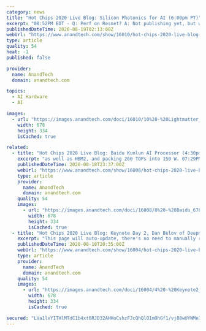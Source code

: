 ```yaml
---
category: news
title: "Hot Chips 2020 Live Blog: Silicon Photonics for AI (6:00pm PT)"
excerpt: "08:52PM EDT - Q: Perf on Resnet? A: Not publishing yet, but we have simulator results and demo chips in the lab 08:52PM EDT - Q: MLPerf? A: We're working on it! 08:53PM EDT - Q: Models bigger than on-system memory? A: We know it's an important problem to ..."
publishedDateTime: 2020-08-19T02:13:00Z
webUrl: "https://www.anandtech.com/show/16010/hot-chips-2020-live-blog-silicon-photonics-for-ai-600pm-pt"
type: article
quality: 54
heat: -1
published: false

provider:
  name: AnandTech
  domain: anandtech.com

topics:
  - AI Hardware
  - AI

images:
  - url: "https://images.anandtech.com/doci/16010/10%20-%20Lightmatter_678x452.png"
    width: 678
    height: 334
    isCached: true

related:
  - title: "Hot Chips 2020 Live Blog: Baidu Kunlun AI Processor (4:30pm PT)"
    excerpt: "as well as HBM2, and packing 260 TOPs into 150 W. 07:29PM EDT - Last session of Hot Chips is all about ML inference. Starting with Baidu, and its Kunlun AI processor"
    publishedDateTime: 2020-08-18T23:37:00Z
    webUrl: "https://www.anandtech.com/show/16008/hot-chips-2020-live-blog-baidu-kunlun-ai-processor-430pm-pt"
    type: article
    provider:
      name: AnandTech
      domain: anandtech.com
    quality: 54
    images:
      - url: "https://images.anandtech.com/doci/16008/8%20-%20Baidu_678x452.png"
        width: 678
        height: 334
        isCached: true
  - title: "Hot Chips 2020 Live Blog: Keynote Day 2, Dan Belov of Deepmind (1:30pm PT)"
    excerpt: "This page will auto-update, there's no need to manually refresh your browser. 04:27PM EDT - This will likely be an update to what’s going on at Deepmind (now owned by Alphabet) and what they’re planning for the future of AI. We might get some insight ..."
    publishedDateTime: 2020-08-18T20:35:00Z
    webUrl: "https://www.anandtech.com/show/16004/hot-chips-2020-live-blog-keynote-day-2-dan-belov-of-deepmind-130pm-pt"
    type: article
    provider:
      name: AnandTech
      domain: anandtech.com
    quality: 54
    images:
      - url: "https://images.anandtech.com/doci/16004/4%20-%20Keynote2_678x452.png"
        width: 678
        height: 334
        isCached: true

secured: "LVa1lxYITHlMTdC1b4xt6RJD32AHHoCshzFJcQhQlO1mOhGf1/vj88wUYWMeISAtJhVYGgsbCxc6CYQRYs2NcTa6mbXycZg048IQ+0N5a4347ChDUePA3H6dkC/ObIAz84PaaebOgsOw2WWJ4EGMDnApSlLBocU2/q38ukcl16Ypb4hODizzKwqMxSjRTvJYibsljo75s5KhCVomixMUFvhguuR4+EJVL+hpdi2J6FRaNJRWyrgSTA/QJjwahtkYoiV00zkXFYlxYaRtUYunSW28gl0eYl2kyDZUF/wR2Z/nXV1rLMlG+SjYeN0U+a8seDXN1cvWCxPjHdDy5uMyrQ==;CIa0B5qtBwZQXeA3pLjGDQ=="
---
```


